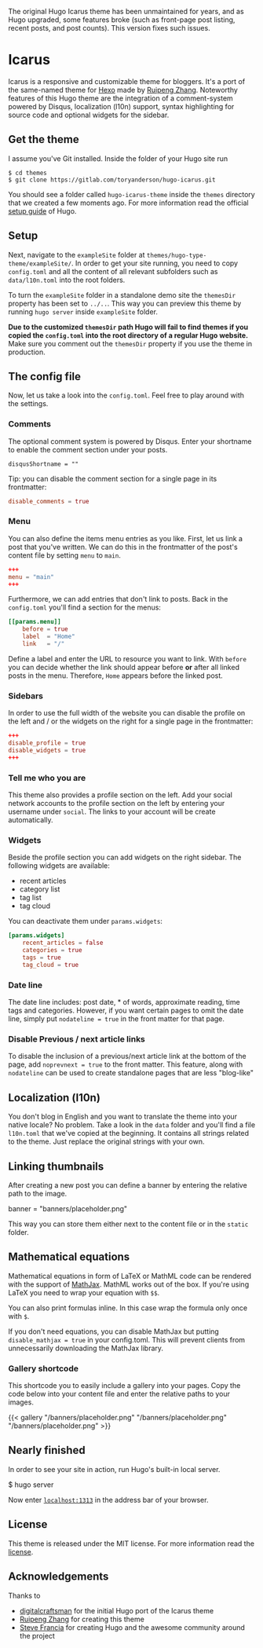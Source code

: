 The original Hugo Icarus theme has been unmaintained for years, and as Hugo upgraded, some features broke (such as front-page post listing, recent posts, and post counts). This version fixes such issues.


# Icarus

Icarus is a responsive and customizable theme for bloggers. It's a port of the same-named theme for [Hexo](file://hexo.io) made by [Ruipeng Zhang](https://github.com/ppoffice). Noteworthy features of this Hugo theme are the integration of a comment-system powered by Disqus, localization (l10n) support, syntax highlighting for source code and optional widgets for the sidebar.


## Get the theme

I assume you've Git installed. Inside the folder of your Hugo site run

```shell
$ cd themes
$ git clone https://gitlab.com/toryanderson/hugo-icarus.git
```

You should see a folder called `hugo-icarus-theme` inside the `themes` directory that we created a few moments ago. For more information read the official [setup guide](https://gohugo.io/overview/installing/) of Hugo.


## Setup

Next, navigate to the `exampleSite` folder at `themes/hugo-type-theme/exampleSite/`. In order to get your site running, you need to copy `config.toml` and all the content of all relevant subfolders such as `data/l10n.toml` into the root folders.

To turn the `exampleSite` folder in a standalone demo site the `themesDir` property has been set to `../..`. This way you can preview this theme by running `hugo server` inside `exampleSite` folder.

****Due to the customized `themesDir` path Hugo will fail to find themes if you copied the `config.toml` into the root directory of a regular Hugo website.**** Make sure you comment out the `themesDir` property if you use the theme in production.


## The config file

Now, let us take a look into the `config.toml`. Feel free to play around with the settings.


### Comments

The optional comment system is powered by Disqus. Enter your shortname to enable the comment section under your posts.

`disqusShortname = ""`

Tip: you can disable the comment section for a single page in its frontmatter:

```toml
disable_comments = true
```


### Menu

You can also define the items menu entries as you like. First, let us link a post that you've written. We can do this in the frontmatter of the post's content file by setting `menu` to `main`.

```toml
+++
menu = "main"
+++
```

Furthermore, we can add entries that don't link to posts. Back in the `config.toml` you'll find a section for the menus:

```toml
[[params.menu]]
    before = true
    label  = "Home"
    link   = "/"
```

Define a label and enter the URL to resource you want to link. With `before` you can decide whether the link should appear before ****or**** after all linked posts in the menu. Therefore, `Home` appears before the linked post.


### Sidebars

In order to use the full width of the website you can disable the profile on the left and / or the widgets on the right for a single page in the frontmatter:

```toml
+++
disable_profile = true
disable_widgets = true
+++
```


### Tell me who you are

This theme also provides a profile section on the left. Add your social network accounts to the profile section on the left by entering your username under `social`. The links to your account will be create automatically.


### Widgets

Beside the profile section you can add widgets on the right sidebar. The following widgets are available:

-   recent articles
-   category list
-   tag list
-   tag cloud

You can deactivate them under `params.widgets`:

```toml
[params.widgets]
    recent_articles = false
    categories = true
    tags = true
    tag_cloud = true
```


### Date line

The date line includes: post date, \* of words, approximate reading, time tags and categories. However, if you want certain pages to omit the date line, simply put `nodateline = true` in the front matter for that page.


### Disable Previous / next article links

To disable the inclusion of a previous/next article link at the bottom of the page, add `noprevnext = true` to the front matter. This feature, along with `nodateline` can be used to create standalone pages that are less "blog-like"


## Localization (l10n)

You don't blog in English and you want to translate the theme into your native locale? No problem. Take a look in the `data` folder and you'll find a file `l10n.toml` that we've copied at the beginning. It contains all strings related to the theme. Just replace the original strings with your own.


## Linking thumbnails

After creating a new post you can define a banner by entering the relative path to the image.

banner = "banners/placeholder.png"

This way you can store them either next to the content file or in the `static` folder.


## Mathematical equations

Mathematical equations in form of LaTeX or MathML code can be rendered with the support of [MathJax](https://www.mathjax.org). MathML works out of the box. If you're using LaTeX you need to wrap your equation with `$$`.

You can also print formulas inline. In this case wrap the formula only once with `$`.

If you don't need equations, you can disable MathJax but putting `disable_mathjax = true` in your config.toml. This will prevent clients from unnecessarily downloading the MathJax library.


### Gallery shortcode

This shortcode you to easily include a gallery into your pages. Copy the code below into your content file and enter the relative paths to your images.

{{< gallery "/banners/placeholder.png" "/banners/placeholder.png" "/banners/placeholder.png" >}}


## Nearly finished

In order to see your site in action, run Hugo's built-in local server.

$ hugo server

Now enter [`localhost:1313`](http://localhost:1313) in the address bar of your browser.


## License

This theme is released under the MIT license. For more information read the [license](https://github.com/digitalcraftsman/hugo-icarus-theme/blob/master/LICENSE.md).


## Acknowledgements

Thanks to

-   [digitalcraftsman](https://github.com/digitalcraftsman/hugo-icarus-theme) for the initial Hugo port of the Icarus theme
-   [Ruipeng Zhang](https://github.com/ppoffice) for creating this theme
-   [Steve Francia](file://github.com/spf13) for creating Hugo and the awesome community around the project
